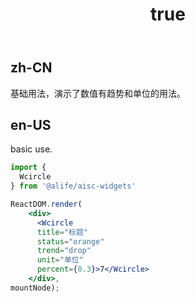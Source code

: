 ﻿---
order: 5
title:
  zh-CN: 基本
  en-US: Basic
---

## zh-CN

基础用法，演示了数值有趋势和单位的用法。

## en-US

basic use.


````jsx
import {
  Wcircle
} from '@alife/aisc-widgets'

ReactDOM.render(
    <div>
      <Wcircle 
      title="标题"
      status="orange"
      trend="drop"
      unit="单位"
      percent={0.3}>7</Wcircle>
    </div>,
mountNode);
````
